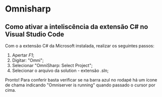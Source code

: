 # Omnisharp

## Como ativar a inteliscência da extensão C# no Visual Studio Code

Com o a extensão C# da Microsoft instalada, realizar os seguintes passos:

1. Apertar _F1_;
2. Digitar: "Omni";
3. Selecionar "OmniSharp: Select Project";
4. Selecionar o arquivo da solution - extensão .sln;

Pronto! Para conferir basta verificar se na barra azul no rodapé há um ícone de chama indicando "Omniserver is running" quando passado o cursor por cima.
